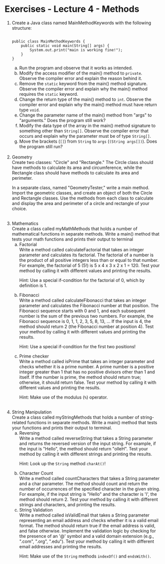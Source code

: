 # Exercises - Lecture 4 - Methods

<ol>

<li> Create a Java class named MainMethodKeywords with the following structure:
<pre><code>
public class MainMethodKeywords {
    public static void main(String[] args) {
        System.out.print("main is working fine!");
    }
}
</pre></code>

<ol type="a">
<li> Run the program and observe that it works as intended. </li>
<li> Modify the access modifier of the main() method to <code>private</code>. Observe the compiler error and explain the reason behind it. </li>
<li> Remove the <code>static</code> keyword from the main() method signature. Observe the compiler error and explain why the main() method requires the <code>static</code> keyword. </li>
<li> Change the return type of the main() method to <code>int</code>. Observe the compiler error and explain why the main() method must have return type <code>void</code>. </li>
<li> Change the parameter name of the main() method from "args" to "arguments." Does the program still work? </li>
<li> Modify the data type of the array in the main() method signature to something other than <code>String[]</code>. Observe the compiler error that occurs and explain why the parameter must be of type <code>String[]</code>. </li>
<li> Move the brackets (<code>[]</code>) from <code>String</code> to <code>args</code> (<code>(String args[])</code>). Does the program still run? </li>
</ol></li><br>

<li> Geometry<br> 
Create two classes: "Circle" and "Rectangle." The Circle class should have methods to calculate its area and circumference, while the Rectangle class should have methods to calculate its area and perimeter.  

In a separate class, named "GeometryTester," write a main method. Import the geometric classes, and create an object of both the Circle and Rectangle classes. Use the methods from each class to calculate and display the area and perimeter of a circle and rectangle of your choice.
</li><br>

<li> Mathematics<br>
Create a class called myMathMethods that holds a number of mathematical functions in separate methods. Write a main() method that tests your math functions and prints their output to terminal 

<ol type="a">
<li>
Factorial<br>
Write a method called calculateFactorial that takes an integer parameter and calculates its factorial. The factorial of a number is the product of all positive integers less than or equal to that number. For example, the factorial of 5 (5!) is 5 x 4 x 3 x 2 x 1 = 120. Test your method by calling it with different values and printing the results.

Hint: Use a special if-condition for the factorial of 0, which by definition is 1.
</li>

<li> Fibonacci <br>
Write a method called calculateFibonacci that takes an integer parameter and calculates the Fibonacci number at that position. The Fibonacci sequence starts with 0 and 1, and each subsequent number is the sum of the previous two numbers. For example, the Fibonacci sequence is 0, 1, 1, 2, 3, 5, 8, 13, ... If the input is 4, the method should return 2 (the Fibonacci number at position 4). Test your method by calling it with different values and printing the results.

Hint: Use a special if-condition for the first two positions!
</li>

<li> Prime checker <br>
Write a method called isPrime that takes an integer parameter and checks whether it is a prime number. A prime number is a positive integer greater than 1 that has no positive divisors other than 1 and itself. If the number is prime, the method should return true; otherwise, it should return false. Test your method by calling it with different values and printing the results.

Hint: Make use of the modulus (<code>%</code>) operator.
</li>
</ol><br>

<li> String Manipulation <br>
Create a class called myStringMethods that holds a number of string-related functions in separate methods. Write a main() method that tests your functions and prints their output to terminal. 

<ol type="a">
<li> Reversing <br>
Write a method called reverseString that takes a String parameter and returns the reversed version of the input string. For example, if the input is "Hello", the method should return "olleH". Test your method by calling it with different strings and printing the results.

Hint: Look up the <code>String</code> method <code>charAt()</code>!
</li>

<li> Character Count <br>
Write a method called countCharacters that takes a String parameter and a char parameter. The method should count and return the number of occurrences of the specified character in the given string. For example, if the input string is "Hello" and the character is 'l', the method should return 2. Test your method by calling it with different strings and characters, and printing the results.
<br>

<li> String Validation <br>
Write a method called isValidEmail that takes a String parameter representing an email address and checks whether it is a valid email format. The method should return true if the email address is valid, and false otherwise. Implement the validation logic by checking for the presence of an '@' symbol and a valid domain extension (e.g., ".com", ".org", ".edu"). Test your method by calling it with different email addresses and printing the results.

Hint: Make use of the <code>String</code> methods <code>indexOf()</code> and <code>endsWith()</code>.
</li>
</ol>
</ol>
